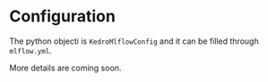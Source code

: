 # Configuration

The python objecti is ``KedroMlflowConfig`` and it can be filled through ``mlflow.yml``.

More details are coming soon.
